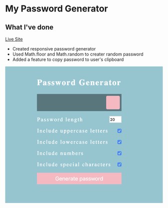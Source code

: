# My Password Generator


## What I've done
[Live Site](https://montykun.github.io/passwordGenerator-/index)
* Created responsive password generator
* Used Math.floor and Math.random to creater random password
* Added a feature to copy password to user's clipboard

![alt text](./passwordgen.png)

